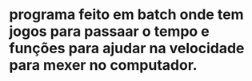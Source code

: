 # programa feito em batch onde tem jogos para passaar o tempo e funções para ajudar na velocidade para mexer no computador.
